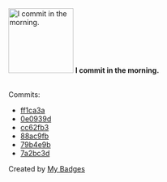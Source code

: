<img src="https://my-badges.github.io/my-badges/morning-commits.png" alt="I commit in the morning." title="I commit in the morning." width="128">
<strong>I commit in the morning.</strong>
<br><br>

Commits:

- <a href="https://github.com/antonmedv/fx/commit/ff1ca3a070a8a54e48734292f4ddb0804b30771c">ff1ca3a</a>
- <a href="https://github.com/antonmedv/fx/commit/0e0939d8004337c99029b2c78f64b347f5466aba">0e0939d</a>
- <a href="https://github.com/antonmedv/fx/commit/cc62fb3cd18ff80abc3714aa2388c16ba01fb3ac">cc62fb3</a>
- <a href="https://github.com/antonmedv/fx/commit/88ac9fba6497969231f0e6221b6d182062856ada">88ac9fb</a>
- <a href="https://github.com/google/zx/commit/79b4e9b9f88ef263d94615f6aa22d3dcbd77f882">79b4e9b</a>
- <a href="https://github.com/google/zx/commit/7a2bc3dfcdf5b10fd491d6ea9a56eb8e1fdaca04">7a2bc3d</a>


Created by <a href="https://github.com/my-badges/my-badges">My Badges</a>